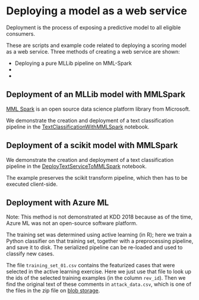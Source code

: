 # Deploying a model as a web service

Deployment is the process of exposing a predictive model to all eligible consumers.

These are scripts and example code related to deploying a scoring model as a web service.
Three methods of creating a web service are shown:
- Deploying a pure MLLib pipeline on MML-Spark
- 
- 

## Deployment of an MLLib model with MMLSpark

[MML Spark](https://github.com/Azure/mmlspark) is an open source data science platform library from Microsoft.

We demonstrate the creation and deployment of a text classification pipeline in the 
[TextClassificationWithMMLSpark](https://github.com/Azure/active-learning-workshop/blob/master/deployment/TextClassificationWithMMLSpark.ipynb)
notebook.

## Deployment of a scikit model with MMLSpark

We demonstrate the creation and deployment of a text classification pipeline in the 
[DeployTextServiceToMMLSpark](https://github.com/Azure/active-learning-workshop/blob/master/deployment/DeployTextServiceToMMLSpark.ipynb)
notebook.

The example preserves the scikit transform pipeline, which then has to be executed client-side.

## Deployment with Azure ML

Note: This method is not demonstrated at KDD 2018 because as of the time, Azure ML was not
an open-source software platform.

The training set was determined using active learning (in R); 
here we train a Python classifier on that training set, together with a preprocessing pipeline, 
and save it to disk. The serialized pipeline can be re-loaded and used to classify new cases.

The file `training_set_01.csv` contains the featurized cases that were selected in the active learning exercise. 
Here we just use that file to look up the ids of the selected training examples (in the column `rev_id`). Then we find the original text of these comments in `attack_data.csv`, which is one of the files in the zip file on [blob storage](https://activelearning.blob.core.windows.net/activelearningdemo/text_data.zip).
